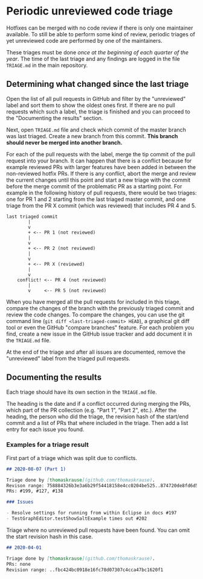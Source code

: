 # Periodic unreviewed code triage

Hotfixes can be merged with no code review if there is only one maintainer available.
To still be able to perform some kind of review, periodic triages of yet unreviewed code are performed by one of the maintainers.

These triages must be done *once at the beginning of each quarter of the year*.
The time of the last triage and any findings are logged in the file `TRIAGE.md` in the main repository.

## Determining what changed since the last triage

Open the list of all pull requests in GitHub and filter by the "unreviewed" label and sort them to show the oldest ones first.
If there are no pull requests which such a label, the triage is finished and you can proceed to the "Documenting the results" section.

Next, open `TRIAGE.md` file and check which commit of the master branch was last triaged.
Create a new branch from this commit.
**This branch should never be merged into another branch.**

For each of the pull requests with the label, merge the tip commit of the pull request into your branch.
It can happen that there is a conflict because for example reviewed PRs with larger features have been added in between the non-reviewed hotfix PRs.
If there is any conflict, abort the merge and review the current changes until this point and start a new triage with the commit before the merge commit of the problematic PR as a starting point.
For example in the following history of pull requests, there would be two triages: one for PR 1 and 2 starting from the last triaged master commit, and one triage from the PR X commit (which was reviewed) that includes PR 4 and 5.

```plain
last triaged commit
        |
        v
        + <-- PR 1 (not reviewed)
        |
        v
        + <-- PR 2 (not reviewed)
        |
        v
        + <-- PR X (reviewed)
        |
        v
    conflict! <-- PR 4 (not reviewed)
        |
        v     <-- PR 5 (not reviewed)

```

When you have merged all the pull requests for included in this triage, compare the changes of the branch with the previously triaged commit and review the code changes.
To compare the changes, you can use the git command line (`git diff <last-triaged-commit> HEAD`), a graphical git diff tool or even the GitHub "compare branches" feature.
For each problem you find, create a new issue in the GitHub issue tracker and add document it in the `TRIAGE.md` file.

At the end of the triage and after all issues are documented, remove the "unreviewed" label from the triaged pull requests.

## Documenting the results

Each triage should have its own section in the `TRIAGE.md` file.

The heading is the date and if a conflict occurred during merging the PRs, which part of the PR collection (e.g. "Part 1", "Part 2", etc.).
After the heading, the person who did the triage, the revision hash of the start/end commit and a list of PRs that where included in the triage.
Then add a list entry for each issue you found.

### Examples for a triage result

First part of a triage which was split due to conflicts.

```markdown
## 2020-08-07 (Part 1)

Triage done by [thomaskrause](github.com/thomaskrause). 
Revison range: 758884326b3e3a6b29f54418158e4cc0204be525..874720de8fd6d5b415edad9a66412719abf49279
PRs: #199, #127, #138

### Issues

- Resolve settings for running from within Eclipse in docs #197
- TestGraphEditor.testShowSaltExample times out #202

```

Triage where no unreviewed pull requests have been found. You can omit the start revision hash in this case.
```markdown
## 2020-04-01 

Triage done by [thomaskrause](github.com/thomaskrause).
PRs: none
Revision range: ..fbc424bc0918e16fc78d07307c4cca47bc1620f1
```